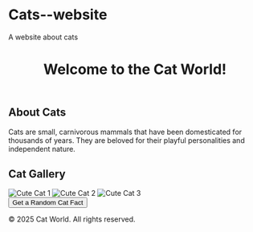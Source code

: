 # Cats--website
A website about cats
<!DOCTYPE html>
<html lang="en">
<head>
    <meta charset="UTF-8">
    <meta name="viewport" content="width=device-width, initial-scale=1.0">
    <title>All About Cats</title>
    <link rel="stylesheet" href="style.css">
</head>
<body>
    <header>
        <h1>Welcome to the Cat World!</h1>
    </header>
    <main>
        <section id="about-cats">
            <h2>About Cats</h2>
            <p>Cats are small, carnivorous mammals that have been domesticated for thousands of years. They are beloved for their playful personalities and independent nature.</p>
        </section>
        <section id="cat-gallery">
            <h2>Cat Gallery</h2>
            <div class="gallery">
                <img src="https://placekitten.com/200/300" alt="Cute Cat 1">
                <img src="https://placekitten.com/300/300" alt="Cute Cat 2">
                <img src="https://placekitten.com/400/300" alt="Cute Cat 3">
            </div>
        </section>
        <button id="cat-fact-btn">Get a Random Cat Fact</button>
        <p id="cat-fact"></p>
    </main>
    <footer>
        <p>&copy; 2025 Cat World. All rights reserved.</p>
    </footer>
    <script src="script.js"></script>
</body>
</html>
